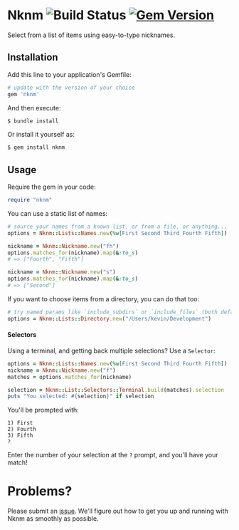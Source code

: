 # Nknm ![Build Status](https://github.com/kevinstuffandthings/nknm/actions/workflows/ruby.yml/badge.svg) [![Gem Version](https://badge.fury.io/rb/nknm.svg)](https://badge.fury.io/rb/nknm)

Select from a list of items using easy-to-type nicknames.

## Installation
Add this line to your application's Gemfile:

```ruby
# update with the version of your choice
gem 'nknm'
```

And then execute:

```bash
$ bundle install
```

Or install it yourself as:

```bash
$ gem install nknm
```

## Usage
Require the gem in your code:
```ruby
require "nknm"
```

You can use a static list of names:
```ruby
# source your names from a known list, or from a file, or anything...
options = Nknm::Lists::Names.new(%w[First Second Third Fourth Fifth])

nickname = Nknm::Nickname.new("fh")
options.matches_for(nickname).map(&:to_s)
# => ["Fourth", "Fifth"]

nickname = Nknm::Nickname.new("s")
options.matches_for(nickname).map(&:to_s)
# => ["Second"]
```

If you want to choose items from a directory, you can do that too:
```ruby
# try named params like `include_subdirs` or `include_files` (both default to true)
options = Nknm::Lists::Directory.new("/Users/kevin/Development")
```

#### Selectors
Using a terminal, and getting back multiple selections? Use a `Selector`:
```ruby
options = Nknm::Lists::Names.new(%w[First Second Third Fourth Fifth])
nickname = Nknm::Nickname.new("f")
matches = options.matches_for(nickname)

selection = Nknm::List::Selectors::Terminal.build(matches).selection
puts "You selected: #{selection}" if selection
```

You'll be prompted with:
```
1) First
2) Fourth
3) Fifth
?
```

Enter the number of your selection at the `?` prompt, and you'll have your match!

# Problems?
Please submit an [issue](https://github.com/kevinstuffandthings/nknm/issues).
We'll figure out how to get you up and running with Nknm as smoothly as possible.
